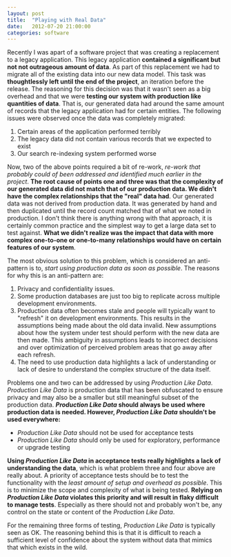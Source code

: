 ```yaml
---
layout: post
title:  "Playing with Real Data"
date:   2012-07-20 21:00:00
categories: software
---
```


Recently I was apart of a software project that was creating a replacement to a legacy application. This legacy application **contained a significant but not not outrageous amount of data**. As part of this replacement we had to migrate all of the existing data into our new data model. This task was **thoughtlessly left until the end of the project**, an iteration before the release. The reasoning for this decision was that it wasn't seen as a big overhead and that we were **testing our system with production like quantities of data**. That is, our generated data had around the same amount of records that the legacy application had for certain entities. The following issues were observed once the data was completely migrated:

1.  Certain areas of the application performed terribly
2.  The legacy data did not contain various records that we expected to exist
3.  Our search re-indexing system performed worse

Now, two of the above points required a bit of re-work, _re-work that probably could of been addressed and identified much earlier in the project_. **The root cause of points one and three was that the complexity of our generated data did not match that of our production data. We didn't have the complex relationships that the "real" data had**. Our generated data was not derived from production data. It was generated by hand and then duplicated until the record count matched that of what we noted in production. I don't think there is anything wrong with that approach, it is certainly common practice and the simplest way to get a large data set to test against. **What we didn't realize was the impact that data with more complex one-to-one or one-to-many relationships would have on certain features of our system**.

The most obvious solution to this problem, which is considered an anti-pattern is to, _start using production data as soon as possible_. The reasons for why this is an anti-pattern are:

1.  Privacy and confidentiality issues.
2.  Some production databases are just too big to replicate across multiple development environments.
3.  Production data often becomes stale and people will typically want to "refresh" it on development environments. This results in the assumptions being made about the old data invalid. New assumptions about how the system under test should perform with the new data are then made. This ambiguity in assumptions leads to incorrect decisions and over optimization of perceived problem areas that go away after each refresh.
4.  The need to use production data highlights a lack of understanding or lack of desire to understand the complex structure of the data itself.

Problems one and two can be addressed by using _Production Like Data_. _Production Like Data_ is production data that has been obfuscated to ensure privacy and may also be a smaller but still meaningful subset of the production data. **_Production Like Data_ should always be used where production data is needed. However, _Production Like Data_ shouldn't be used everywhere:**

*   _Production Like Data_ should not be used for acceptance tests
*   _Production Like Data_ should only be used for exploratory, performance or upgrade testing

**Using _Production Like Data_ in acceptance tests really highlights a lack of understanding the data**, which is what problem three and four above are really about. A priority of acceptance tests should be to test the functionality with the _least amount of setup and overhead as possible_. This is to minimize the scope and complexity of what is being tested. **Relying on _Production Like Data_ violates this priority and will result in flaky difficult to manage tests**. Especially as there should not and probably won't be, any control on the state or content of the _Production Like Data_.

For the remaining three forms of testing, _Production Like Data_ is typically seen as OK. The reasoning behind this is that it is difficult to reach a sufficient level of confidence about the system without data that mimics that which exists in the wild.